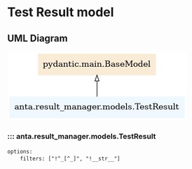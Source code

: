 <!--
  ~ Copyright (c) 2023 Arista Networks, Inc.
  ~ Use of this source code is governed by the Apache License 2.0
  ~ that can be found in the LICENSE file.
  -->

# Test Result model

## UML Diagram

![](../imgs/uml/anta.result_manager.models.TestResult.jpeg)

### ::: anta.result_manager.models.TestResult
    options:
        filters: ["!^_[^_]", "!__str__"]
